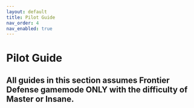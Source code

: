```yaml
---
layout: default
title: Pilot Guide
nav_order: 4
nav_enabled: true
---
```


# Pilot Guide

## All guides in this section assumes Frontier Defense gamemode ONLY with the difficulty of Master or Insane.
